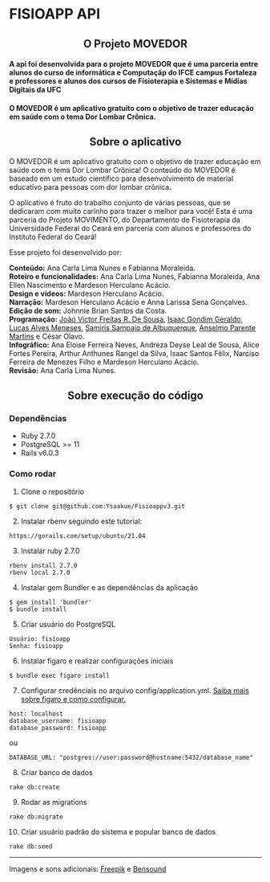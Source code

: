 # FISIOAPP API

<h2 style="text-align: center;">O Projeto MOVEDOR</h2>
<h4>
A api foi desenvolvida para o projeto MOVEDOR que é uma parceria entre alunos
do curso de informática e Computaçãp do IFCE campus Fortaleza e professores e 
alunos dos cursos de Fisioterapia e Sistemas e Mídias Digitais  da UFC
</h4>
<h4>
O MOVEDOR é um aplicativo gratuito com o objetivo de trazer educação em saúde com o tema Dor Lombar Crônica.
<h4>

<h2 style="text-align: center;">Sobre o aplicativo</h2>

<p>O MOVEDOR é um aplicativo gratuito com o objetivo de trazer educação em saúde com o tema Dor Lombar Crônica! O conteúdo do MOVEDOR é baseado em um estudo científico para desenvolvimento de material educativo para pessoas com dor lombar crônica.
</p>
<p>
O aplicativo é fruto do trabalho conjunto de várias pessoas, que se dedicaram com muito carinho para trazer o melhor para você! Esta é uma parceria do Projeto MOVIMENTO, do Departamento de Fisioterapia da Universidade Federal do Ceará em parceria com alunos e professores do Instituto Federal do Ceará!
</p>
<p>
Esse projeto foi desenvolvido por:
</p>
<p> 
<b>Conteúdo:</b> Ana Carla Lima Nunes e Fabianna Moraleida.<br>
<b>Roteiro e funcionalidades:</b> Ana Carla Lima Nunes, Fabianna Moraleida, Ana 
Ellen Nascimento e Mardeson Herculano Acácio.<br>
<b>Design e vídeos:</b> Mardeson Herculano Acácio.<br>
<b>Narração:</b> Mardeson Herculano Acácio e Anna Larissa Sena Gonçalves.<br>
<b>Edição de som:</b> Johnnie Brian Santos da Costa.<br>
<b>Programação:</b> <a href="https://github.com/Joao-VictorF">João Victor Freitas R. De Sousa</a>, <a href="https://github.com/Ysaakue">Isaac Gondim Geraldo</a>, <a href="https://github.com/lucasameneses">Lucas Alves Meneses</a>, <a href="https://github.com/Sami-Albuquerque">Samiris Sampaio de Albuquerque</a>, <a href="https://github.com/anselmo157">Anselmo Parente Martins</a> e César Olavo.<br>
<b>Infográfico:</b> Ana Eloise Ferreira Neves, Andreza Deyse Leal de Sousa, Alice Fortes Pereira, Arthur Anthunes Rangel da Silva, Isaac Santos Félix, Narciso Ferreira de Menezes Filho e Mardeson Herculano Acácio.<br>
<b>Revisão:</b> Ana Carla Lima Nunes.<br>

<h2 style="text-align: center;">Sobre execução do código</h2>

<h3>
Dependências
</h3>

* Ruby 2.7.0
* PostgreSQL >= 11
* Rails v6.0.3

<h3>
Como rodar
</h3>

1. Clone o repositório
  ```
  $ git clone git@github.com:Ysaakue/Fisioappv3.git
  ```

2. Instalar rbenv seguindo este tutorial:
  ```
  https://gorails.com/setup/ubuntu/21.04
  ```

3. Instalar ruby 2.7.0
  ```
  rbenv install 2.7.0
  rbenv local 2.7.0
  ```

4. Instalar gem Bundler e as dependências da aplicação
  ```
  $ gem install 'bundler'
  $ bundle install
  ```

5. Criar usuário do PostgreSQL
  ```
  Usuário: fisioapp
  Senha: fisioapp
  ```

6. Instalar figaro e realizar configurações iniciais
  ```
  $ bundle exec figaro install
  ```

7. Configurar credênciais no arquivo config/application.yml.
[Saiba mais sobre figaro e como configurar.](https://github.com/laserlemon/figaro)
  ```
  host: localhost
  database_username: fisioapp
  database_password: fisioapp
  ```
  ou
  ```
  DATABASE_URL: "postgres://user:password@hostname:5432/database_name"
  ```


8. Criar banco de dados
  ```
  rake db:create
  ```

9. Rodar as migrations
  ```
  rake db:migrate
  ```

10. Criar usuário padrão do sistema e popular banco de dados

  ```
  rake db:seed
  ```

---

Imagens e sons adicionais: [Freepik](https://www.freepik.com)  e [Bensound](www.bensound.com)
